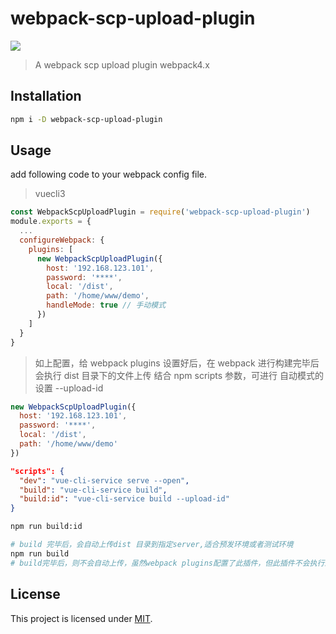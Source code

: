 # webpack-scp-upload-plugin

![](https://img.shields.io/npm/v/webpack-scp-upload-plugin.svg)

> A webpack scp upload plugin webpack4.x

## Installation

```bash
npm i -D webpack-scp-upload-plugin
```

## Usage

add following code to your webpack config file.

> vuecli3

```javascript
const WebpackScpUploadPlugin = require('webpack-scp-upload-plugin')
module.exports = {
  ...
  configureWebpack: {
    plugins: [
      new WebpackScpUploadPlugin({
        host: '192.168.123.101',
        password: '****',
        local: '/dist',
        path: '/home/www/demo',
        handleMode: true // 手动模式
      })
    ]
  }
}
```

> 如上配置，给 webpack plugins 设置好后，在 webpack 进行构建完毕后会执行 dist 目录下的文件上传
> 结合 npm scripts 参数，可进行 自动模式的设置 --upload-id

```js
new WebpackScpUploadPlugin({
  host: '192.168.123.101',
  password: '****',
  local: '/dist',
  path: '/home/www/demo'
})
```

```json
"scripts": {
  "dev": "vue-cli-service serve --open",
  "build": "vue-cli-service build",
  "build:id": "vue-cli-service build --upload-id"
}
```

```bash
npm run build:id

# build 完毕后，会自动上传dist 目录到指定server,适合预发环境或者测试环境
npm run build
# build完毕后，则不会自动上传，虽然webpack plugins配置了此插件，但此插件不会执行上传操作
```

## License

This project is licensed under [MIT](http://www.opensource.org/licenses/mit-license.php).
